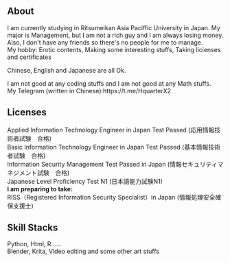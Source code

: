 <h2>About</h2>
<p>I am currently studying in Ritsumeikan Asia Paciffic University in Japan. My major is Management, but I am not a rich guy and I am always losing money. Also, I don't have any friends so there's no people for me to manage. <br> My hobby: Erotic contents, Making some interesting stuffs, Taking licienses and certificates</p>
<p>Chinese, English and Japanese are all Ok.</p>
<p> 
I am not good at any coding stuffs and I am not good at any Math stuffs.<br>
My Telegram (written in Chinese):https://t.me/HquarterX2 </p>

<h2>Licenses</h2> 
  Applied Information Technology Engineer in Japan Test Passed (応用情報技術者試験　合格)<br>
  Basic Information Technology Engineer in Japan Test Passed (基本情報技術者試験　合格)<br>
  Information Security Management Test Passed in Japan (情報セキュリティマネジメント試験　合格) <br>
  Japanese Level Proficiency Test N1 (日本語能力試験N1)<br>
<b>I am preparing to take:</b><br>
  RISS（Registered Information Security Specialist）in Japan (情報処理安全確保支援士)
<h2>Skill Stacks</h2>
  Python, Html, R......<br>
  Blender, Krita, Video editing and some other art stuffs
